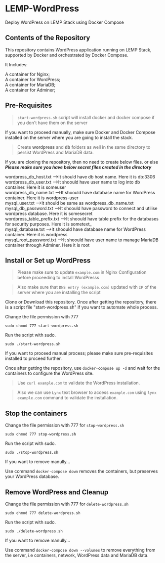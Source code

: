 # LEMP-WordPress
Deploy WordPress on LEMP Stack using Docker Compose

## Contents of the Repository
This repository contains WordPress application running on LEMP Stack, supported by Docker and orchestrated by Docker Compose.

It Includes:

A container for Nginx;\
A container for WordPress;\
A container for MariaDB;\
A container for Adminer;

## Pre-Requisites

> ```start-wordpress.sh``` script will install docker and docker compose if you don't have them on the server

If you want to proceed manually, make sure Docker and Docker Compose installed on the server where you are going to install the stack.

> Create **wordpress** and **db** folders as well in the same directory to persist WordPress and MariaDB data.

If you are cloning the repository, then no need to create below files. or else ***Please make sure you have below secret files created in the directory***

wordpress_db_host.txt -->It should have db host name. Here it is db:3306 \
wordpress_db_user.txt -->It shoould have user name to log into db container. Here it is someuser \
wordpress_db_name.txt -->It shoould have database name for WordPress container. Here it is wordpress-user \
mysql_user.txt -->It should be same as wordpress_db_name.txt \
mysql_db_password.txt -->It shoould have password to connect and utilise wordpress database. Here it is somesecret \
wordpress_table_prefix.txt -->It shoould have table prefix for the databases for security purposes. Here it is sometext_ \
mysql_database.txt -->It shoould have database name for WordPress container. Here it is wordpress \
mysql_root_password.txt -->It shoould have user name to manage MariaDB container through Adminer. Here it is root 

## Install or Set up WordPress
> Please make sure to update ```example.com``` in Nginx Configuration before proceeding to install WordPresss

> Also make sure that ```DNS entry (example.com)``` updated with ```IP``` of the server where you are installing the script

Clone or Download this repository. Once after getting the repository, there is a script file "start-wordpress.sh" if you want to automate whole process.

Change the file permission with 777

```sudo chmod 777 start-wordpress.sh```

Run the script with sudo.

```sudo ./start-wordpress.sh```

If you want to proceed manual process; please make sure pre-requisites installed to proceed further.

Once after getting the repository, use ```docker-compose up -d``` and wait for the containers to configure the WordPress site.

> Use ```curl example.com``` to validate the WordPress installation.

> Also we can use ```Lynx``` text browser to access ```example.com``` using ```lynx example.com``` command to validate the installation.

## Stop the containers
Change the file permission with 777 for ```stop-wordpress.sh```

```sudo chmod 777 stop-wordpress.sh```

Run the script with sudo.

```sudo ./stop-wordpress.sh```

If you want to remove manully...

Use command ```docker-compose down``` removes the containers, but preserves your WordPress database.

## Remove WordPress and Cleanup
Change the file permission with 777 for ```delete-wordpress.sh```

```sudo chmod 777 delete-wordpress.sh```

Run the script with sudo.

```sudo ./delete-wordpress.sh```

If you want to remove manully...

Use command ```docker-compose down --volumes``` to remove everything from the server, i.e containers, network, WordPress data and MariaDB data.
